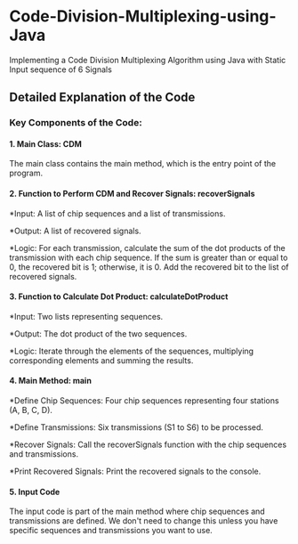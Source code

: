 # Code-Division-Multiplexing-using-Java
Implementing a Code Division Multiplexing Algorithm using Java with Static Input sequence of 6 Signals

## Detailed Explanation of the Code
### Key Components of the Code:
#### **1. Main Class: CDM**

The main class contains the main method, which is the entry point of the program.


#### **2. Function to Perform CDM and Recover Signals: recoverSignals**

*Input: A list of chip sequences and a list of transmissions.

*Output: A list of recovered signals.

*Logic: For each transmission, calculate the sum of the dot products of the transmission with each chip sequence.
If the sum is greater than or equal to 0, the recovered bit is 1; otherwise, it is 0.
Add the recovered bit to the list of recovered signals.


#### **3. Function to Calculate Dot Product: calculateDotProduct**

*Input: Two lists representing sequences.

*Output: The dot product of the two sequences.

*Logic: Iterate through the elements of the sequences, multiplying corresponding elements and summing the results.


#### **4. Main Method: main**

*Define Chip Sequences: Four chip sequences representing four stations (A, B, C, D).

*Define Transmissions: Six transmissions (S1 to S6) to be processed.

*Recover Signals: Call the recoverSignals function with the chip sequences and transmissions.

*Print Recovered Signals: Print the recovered signals to the console.


#### **5. Input Code**
The input code is part of the main method where chip sequences and transmissions are defined. We don't need to change this unless you have specific sequences and transmissions you want to use.
